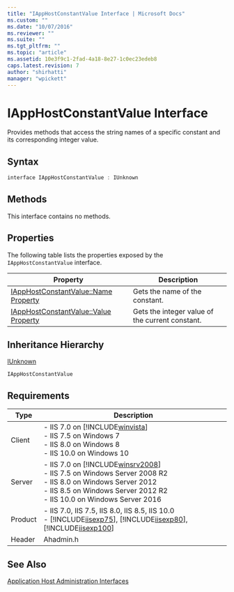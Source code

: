 ```yaml
---
title: "IAppHostConstantValue Interface | Microsoft Docs"
ms.custom: ""
ms.date: "10/07/2016"
ms.reviewer: ""
ms.suite: ""
ms.tgt_pltfrm: ""
ms.topic: "article"
ms.assetid: 10e3f9c1-2fad-4a18-8e27-1c0ec23edeb8
caps.latest.revision: 7
author: "shirhatti"
manager: "wpickett"
---
```

# IAppHostConstantValue Interface
Provides methods that access the string names of a specific constant and its corresponding integer value.  
  
## Syntax  
  
```cpp  
interface IAppHostConstantValue : IUnknown  
```  
  
## Methods  
 This interface contains no methods.  
  
## Properties  
 The following table lists the properties exposed by the `IAppHostConstantValue` interface.  
  
|Property|Description|  
|--------------|-----------------|  
|[IAppHostConstantValue::Name Property](../../web-development-reference\native-code-api-reference/iapphostconstantvalue-name-property.md)|Gets the name of the constant.|  
|[IAppHostConstantValue::Value Property](../../web-development-reference\native-code-api-reference/iapphostconstantvalue-value-property.md)|Gets the integer value of the current constant.|  
  
## Inheritance Hierarchy  
 [IUnknown](http://go.microsoft.com/fwlink/?LinkId=55951)  
  
 `IAppHostConstantValue`  
  
## Requirements  
  
|Type|Description|  
|----------|-----------------|  
|Client|-   IIS 7.0 on [!INCLUDE[winvista](../../wmi-provider/includes/winvista-md.md)]<br />-   IIS 7.5 on Windows 7<br />-   IIS 8.0 on Windows 8<br />-   IIS 10.0 on Windows 10|  
|Server|-   IIS 7.0 on [!INCLUDE[winsrv2008](../../wmi-provider/includes/winsrv2008-md.md)]<br />-   IIS 7.5 on Windows Server 2008 R2<br />-   IIS 8.0 on Windows Server 2012<br />-   IIS 8.5 on Windows Server 2012 R2<br />-   IIS 10.0 on Windows Server 2016|  
|Product|-   IIS 7.0, IIS 7.5, IIS 8.0, IIS 8.5, IIS 10.0<br />-   [!INCLUDE[iisexp75](../../web-development-reference/native-code-api-reference/includes/iisexp75-md.md)], [!INCLUDE[iisexp80](../../web-development-reference/native-code-api-reference/includes/iisexp80-md.md)], [!INCLUDE[iisexp100](../../web-development-reference/native-code-api-reference/includes/iisexp100-md.md)]|  
|Header|Ahadmin.h|  
  
## See Also  
 [Application Host Administration Interfaces](../../web-development-reference\native-code-api-reference/application-host-administration-interfaces.md)